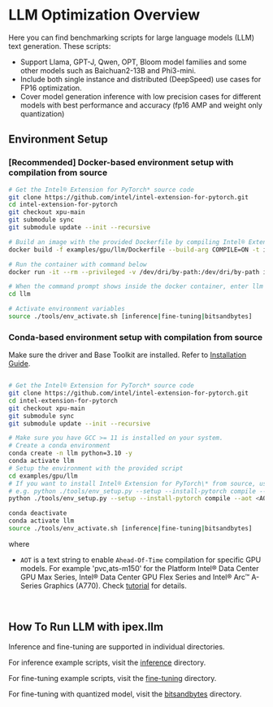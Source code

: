 # LLM Optimization Overview

Here you can find benchmarking scripts for large language models (LLM) text generation. These scripts:

- Support Llama, GPT-J, Qwen, OPT, Bloom model families and some other models such as Baichuan2-13B and Phi3-mini. 
- Include both single instance and distributed (DeepSpeed) use cases for FP16 optimization.
- Cover model generation inference with low precision cases for different models with best performance and accuracy (fp16 AMP and weight only quantization)

## Environment Setup

### [Recommended] Docker-based environment setup with compilation from source

```bash
# Get the Intel® Extension for PyTorch* source code
git clone https://github.com/intel/intel-extension-for-pytorch.git
cd intel-extension-for-pytorch
git checkout xpu-main
git submodule sync
git submodule update --init --recursive

# Build an image with the provided Dockerfile by compiling Intel® Extension for PyTorch* from source
docker build -f examples/gpu/llm/Dockerfile --build-arg COMPILE=ON -t ipex-llm:xpu-main .

# Run the container with command below
docker run -it --rm --privileged -v /dev/dri/by-path:/dev/dri/by-path ipex-llm:xpu-main bash

# When the command prompt shows inside the docker container, enter llm examples directory
cd llm

# Activate environment variables
source ./tools/env_activate.sh [inference|fine-tuning|bitsandbytes]
```

### Conda-based environment setup with compilation from source

Make sure the driver and Base Toolkit are installed. Refer to [Installation Guide](https://intel.github.io/intel-extension-for-pytorch/#installation?platform=gpu&version=v2.3.110%2Bxpu&os=linux%2Fwsl2&package=source).

```bash

# Get the Intel® Extension for PyTorch* source code
git clone https://github.com/intel/intel-extension-for-pytorch.git
cd intel-extension-for-pytorch
git checkout xpu-main
git submodule sync
git submodule update --init --recursive

# Make sure you have GCC >= 11 is installed on your system.
# Create a conda environment
conda create -n llm python=3.10 -y
conda activate llm
# Setup the environment with the provided script
cd examples/gpu/llm
# If you want to install Intel® Extension for PyTorch\* from source, use the commands below:
# e.g. python ./tools/env_setup.py --setup --install-pytorch compile --aot pvc --oneapi-root-dir /opt/intel/oneapi --deploy
python ./tools/env_setup.py --setup --install-pytorch compile --aot <AOT> --oneapi-root-dir <ONEAPI_ROOT_DIR> --deploy

conda deactivate
conda activate llm
source ./tools/env_activate.sh [inference|fine-tuning|bitsandbytes]
```

where <br />
- `AOT` is a text string to enable `Ahead-Of-Time` compilation for specific GPU models. For example 'pvc,ats-m150' for the Platform Intel® Data Center GPU Max Series, Intel® Data Center GPU Flex Series and Intel® Arc™ A-Series Graphics (A770). Check [tutorial](../../../docs/tutorials/technical_details/AOT.md) for details.<br />


<br />
 
## How To Run LLM with ipex.llm

Inference and fine-tuning are supported in individual directories.

For inference example scripts, visit the [inference](./inference/) directory.

For fine-tuning example scripts, visit the [fine-tuning](./fine-tuning/) directory.

For fine-tuning with quantized model, visit the [bitsandbytes](./bitsandbytes/) directory.

